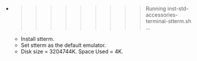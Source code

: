 * >>>>>>>>> Running inst-std-accessories-terminal-stterm.sh ...
  * Install stterm.
  * Set stterm as the default emulator.
  * Disk size = 3204744K. Space Used = 4K.
